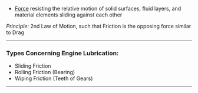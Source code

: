 - [Force](Force.md) resisting the relative motion of solid surfaces, fluid layers, and material elements sliding against each other

*Principle:* 2nd Law of Motion, such that Friction is the opposing force similar to Drag

---
### Types Concerning Engine Lubrication:
- Sliding Friction
- Rolling Friction (Bearing)
- Wiping Friction (Teeth of Gears)

---